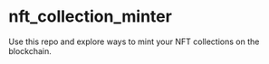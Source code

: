 # nft_collection_minter
Use this repo and explore ways to mint your NFT collections on the blockchain.
